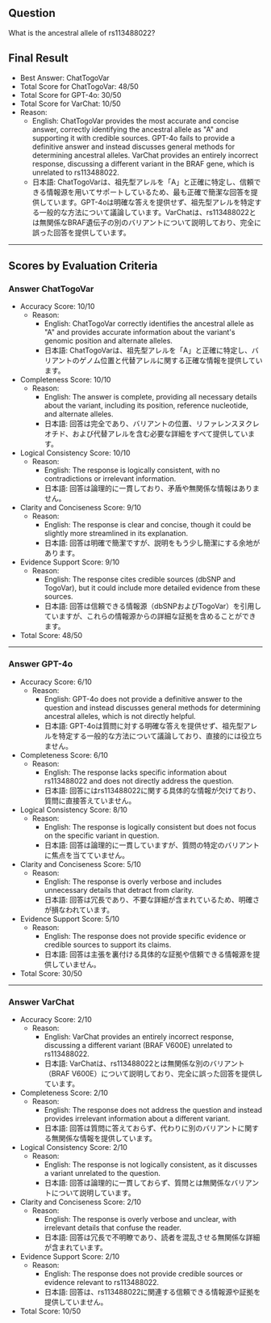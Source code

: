 ## Question

What is the ancestral allele of rs113488022?

## Final Result

- Best Answer: ChatTogoVar
- Total Score for ChatTogoVar: 48/50
- Total Score for GPT-4o: 30/50
- Total Score for VarChat: 10/50
- Reason:
  - English: ChatTogoVar provides the most accurate and concise answer, correctly identifying the ancestral allele as "A" and supporting it with credible sources. GPT-4o fails to provide a definitive answer and instead discusses general methods for determining ancestral alleles. VarChat provides an entirely incorrect response, discussing a different variant in the BRAF gene, which is unrelated to rs113488022.
  - 日本語: ChatTogoVarは、祖先型アレルを「A」と正確に特定し、信頼できる情報源を用いてサポートしているため、最も正確で簡潔な回答を提供しています。GPT-4oは明確な答えを提供せず、祖先型アレルを特定する一般的な方法について議論しています。VarChatは、rs113488022とは無関係なBRAF遺伝子の別のバリアントについて説明しており、完全に誤った回答を提供しています。

---

## Scores by Evaluation Criteria

### Answer ChatTogoVar
- Accuracy Score: 10/10
  - Reason: 
    - English: ChatTogoVar correctly identifies the ancestral allele as "A" and provides accurate information about the variant's genomic position and alternate alleles. 
    - 日本語: ChatTogoVarは、祖先型アレルを「A」と正確に特定し、バリアントのゲノム位置と代替アレルに関する正確な情報を提供しています。
- Completeness Score: 10/10
  - Reason: 
    - English: The answer is complete, providing all necessary details about the variant, including its position, reference nucleotide, and alternate alleles.
    - 日本語: 回答は完全であり、バリアントの位置、リファレンスヌクレオチド、および代替アレルを含む必要な詳細をすべて提供しています。
- Logical Consistency Score: 10/10
  - Reason: 
    - English: The response is logically consistent, with no contradictions or irrelevant information.
    - 日本語: 回答は論理的に一貫しており、矛盾や無関係な情報はありません。
- Clarity and Conciseness Score: 9/10
  - Reason: 
    - English: The response is clear and concise, though it could be slightly more streamlined in its explanation.
    - 日本語: 回答は明確で簡潔ですが、説明をもう少し簡潔にする余地があります。
- Evidence Support Score: 9/10
  - Reason: 
    - English: The response cites credible sources (dbSNP and TogoVar), but it could include more detailed evidence from these sources.
    - 日本語: 回答は信頼できる情報源（dbSNPおよびTogoVar）を引用していますが、これらの情報源からの詳細な証拠を含めることができます。
- Total Score: 48/50

---

### Answer GPT-4o
- Accuracy Score: 6/10
  - Reason: 
    - English: GPT-4o does not provide a definitive answer to the question and instead discusses general methods for determining ancestral alleles, which is not directly helpful.
    - 日本語: GPT-4oは質問に対する明確な答えを提供せず、祖先型アレルを特定する一般的な方法について議論しており、直接的には役立ちません。
- Completeness Score: 6/10
  - Reason: 
    - English: The response lacks specific information about rs113488022 and does not directly address the question.
    - 日本語: 回答にはrs113488022に関する具体的な情報が欠けており、質問に直接答えていません。
- Logical Consistency Score: 8/10
  - Reason: 
    - English: The response is logically consistent but does not focus on the specific variant in question.
    - 日本語: 回答は論理的に一貫していますが、質問の特定のバリアントに焦点を当てていません。
- Clarity and Conciseness Score: 5/10
  - Reason: 
    - English: The response is overly verbose and includes unnecessary details that detract from clarity.
    - 日本語: 回答は冗長であり、不要な詳細が含まれているため、明確さが損なわれています。
- Evidence Support Score: 5/10
  - Reason: 
    - English: The response does not provide specific evidence or credible sources to support its claims.
    - 日本語: 回答は主張を裏付ける具体的な証拠や信頼できる情報源を提供していません。
- Total Score: 30/50

---

### Answer VarChat
- Accuracy Score: 2/10
  - Reason: 
    - English: VarChat provides an entirely incorrect response, discussing a different variant (BRAF V600E) unrelated to rs113488022.
    - 日本語: VarChatは、rs113488022とは無関係な別のバリアント（BRAF V600E）について説明しており、完全に誤った回答を提供しています。
- Completeness Score: 2/10
  - Reason: 
    - English: The response does not address the question and instead provides irrelevant information about a different variant.
    - 日本語: 回答は質問に答えておらず、代わりに別のバリアントに関する無関係な情報を提供しています。
- Logical Consistency Score: 2/10
  - Reason: 
    - English: The response is not logically consistent, as it discusses a variant unrelated to the question.
    - 日本語: 回答は論理的に一貫しておらず、質問とは無関係なバリアントについて説明しています。
- Clarity and Conciseness Score: 2/10
  - Reason: 
    - English: The response is overly verbose and unclear, with irrelevant details that confuse the reader.
    - 日本語: 回答は冗長で不明瞭であり、読者を混乱させる無関係な詳細が含まれています。
- Evidence Support Score: 2/10
  - Reason: 
    - English: The response does not provide credible sources or evidence relevant to rs113488022.
    - 日本語: 回答は、rs113488022に関連する信頼できる情報源や証拠を提供していません。
- Total Score: 10/50